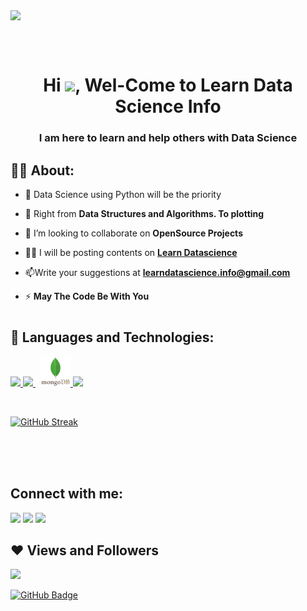 <a align="center" href="#"><img align="center" width="auto" height="auto" src="https://i.imgur.com/BJYBTvN.jpeg" height="175px"/></a>

<br>
<br>

<h1 align="center">Hi <img src="https://raw.githubusercontent.com/MartinHeinz/MartinHeinz/master/wave.gif" width="30px">, Wel-Come to Learn Data Science Info</h1>
<h3 align="center">I am here to learn and help others with Data Science</h3>


## 🙋‍♂️ About:

- 🔭 Data Science using Python will be the priority

- 🌱 Right from **Data Structures and Algorithms. To plotting**

- 👯 I’m looking to collaborate on **OpenSource Projects**

- 👨‍💻 I will be posting contents on **[Learn Datascience](https://learndatascience.info)**

- 📫Write your suggestions at **learndatascience.info@gmail.com**

- ⚡ **May The Code Be With You**
#
## 🚀 Languages and Technologies:

<p align="left"> 
    <a href="https://www.python.org" target="_blank"> <img src="https://img.icons8.com/color/48/000000/python.png"/> </a> 
    <a style="padding-right:8px;" href="https://www.mysql.com/" target="_blank"> <img src="https://img.icons8.com/fluent/50/000000/mysql-logo.png"/> </a>
    <a href="https://www.mongodb.com/" target="_blank"> <img src="https://raw.githubusercontent.com/devicons/devicon/master/icons/mongodb/mongodb-original-wordmark.svg" alt="mongodb" width="48" height="48"/> </a> 
    <a href="https://firebase.google.com/" target="_blank"> <img src="https://img.icons8.com/color/48/000000/firebase.png"/> </a> 
</p>


<br/>

[![GitHub Streak](https://github-readme-streak-stats.herokuapp.com/?user=lurndatascience&theme=dark)](https://git.io/streak-stats)

<br/>
<br/>
<br/>

## Connect with me:
<p align="left">

<!-- <a href = ""><img src="https://img.icons8.com/fluent/48/000000/linkedin.png"/></a> -->
<a href = "https://twitter.com/lurndatascience"><img src="https://img.icons8.com/fluent/48/000000/twitter.png"/></a>
<a href = "https://www.instagram.com/lurndatascience/"><img src="https://img.icons8.com/fluent/48/000000/instagram-new.png"/></a>
<a href = "https://www.youtube.com/"><img src="https://img.icons8.com/color/48/000000/youtube-play.png"/></a>

</p>

## ❤ Views and Followers
![](https://komarev.com/ghpvc/?username=lurndatascience&color=green)

<a href="https://github.com/lurndatascience?tab=followers"><img src="https://img.shields.io/github/followers/lurndatascience?label=Followers&style=social" alt="GitHub Badge"></a>
